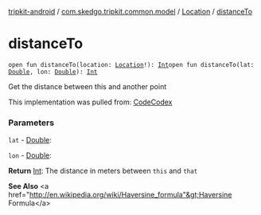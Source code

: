 [tripkit-android](../../index.md) / [com.skedgo.tripkit.common.model](../index.md) / [Location](index.md) / [distanceTo](./distance-to.md)

# distanceTo

`open fun distanceTo(location: `[`Location`](index.md)`!): `[`Int`](https://kotlinlang.org/api/latest/jvm/stdlib/kotlin/-int/index.html)`open fun distanceTo(lat: `[`Double`](https://kotlinlang.org/api/latest/jvm/stdlib/kotlin/-double/index.html)`, lon: `[`Double`](https://kotlinlang.org/api/latest/jvm/stdlib/kotlin/-double/index.html)`): `[`Int`](https://kotlinlang.org/api/latest/jvm/stdlib/kotlin/-int/index.html)

Get the distance between this and another point

 This implementation was pulled from: [CodeCodex](http://www.codecodex.com/wiki/Calculate_Distance_Between_Two_Points_on_a_Globe#Java)

### Parameters

`lat` - [Double](https://kotlinlang.org/api/latest/jvm/stdlib/kotlin/-double/index.html):

`lon` - [Double](https://kotlinlang.org/api/latest/jvm/stdlib/kotlin/-double/index.html):

**Return**
[Int](https://kotlinlang.org/api/latest/jvm/stdlib/kotlin/-int/index.html): The distance in meters between `this` and `that`

**See Also**
&lt;a href="http://en.wikipedia.org/wiki/Haversine_formula"&gt;Haversine Formula&lt;/a&gt;

